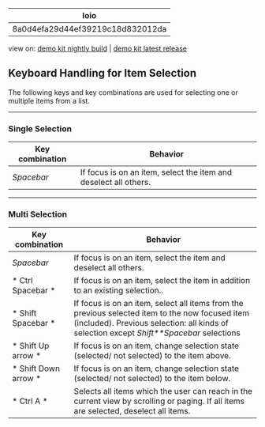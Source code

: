 <!-- loio8a0d4efa29d44ef39219c18d832012da -->

| loio |
| -----|
| 8a0d4efa29d44ef39219c18d832012da |

<div id="loio">

view on: [demo kit nightly build](https://openui5nightly.hana.ondemand.com/#/topic/8a0d4efa29d44ef39219c18d832012da) | [demo kit latest release](https://openui5.hana.ondemand.com/#/topic/8a0d4efa29d44ef39219c18d832012da)</div>

## Keyboard Handling for Item Selection

The following keys and key combinations are used for selecting one or multiple items from a list.

***

### Single Selection

|Key combination|Behavior|
|---------------|--------|
|*Spacebar*|If focus is on an item, select the item and deselect all others.|

***

### Multi Selection

|Key combination|Behavior|
|---------------|--------|
|*Spacebar*|If focus is on an item, select the item and deselect all others.|
|* Ctrl Spacebar *|If focus is on an item, select the item in addition to an existing selection..|
|* Shift Spacebar *|If focus is on an item, select all items from the previous selected item to the now focused item \(included\). Previous selection: all kinds of selection except *Shift**Spacebar* selections|
|* Shift Up arrow *|If focus is on an item, change selection state \(selected/ not selected\) to the item above.|
|* Shift Down arrow *|If focus is on an item, change selection state \(selected/ not selected\) to the item below.|
|* Ctrl A *|Selects all items which the user can reach in the current view by scrolling or paging. If all items are selected, deselect all items.|

